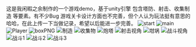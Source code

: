 这是我闲暇之余制作的一个游戏demo，基于unity引擎  包含塔防、射击、收集制造
等要素。有不少Bug 游戏关卡设计方面也不完善，但个人认为玩法挺有意思的哈哈，在此上传一下当做记录，希望以后能进一步完善。
![start](https://user-images.githubusercontent.com/60095889/116838237-4145c100-ac00-11eb-9fc9-da2339f44308.PNG)
![main](https://user-images.githubusercontent.com/60095889/116838258-4d318300-ac00-11eb-8f6e-48d04a14f0e1.PNG)
![Player](https://user-images.githubusercontent.com/60095889/116838262-53276400-ac00-11eb-8a4e-60f016f5815f.PNG)
![boxPNG](https://user-images.githubusercontent.com/60095889/116838273-5ae70880-ac00-11eb-90fd-34c1951739e6.PNG)
![制造](https://user-images.githubusercontent.com/60095889/116838276-5d496280-ac00-11eb-85fe-41dfcc66712e.PNG)
![收集物](https://user-images.githubusercontent.com/60095889/116838282-61758000-ac00-11eb-983a-c7d0d2637b78.PNG)
![炮塔](https://user-images.githubusercontent.com/60095889/116838299-6e926f00-ac00-11eb-959d-5349884bfcc2.PNG)
![射击视角](https://user-images.githubusercontent.com/60095889/116838302-70f4c900-ac00-11eb-979b-177720e93076.PNG)
![坩埚](https://user-images.githubusercontent.com/60095889/116838304-75b97d00-ac00-11eb-8823-a2c610072966.PNG)
![战斗视角](https://user-images.githubusercontent.com/60095889/116838354-ab5e6600-ac00-11eb-8aff-37cc197b46ec.PNG)
![战斗1](https://user-images.githubusercontent.com/60095889/116838365-b0231a00-ac00-11eb-949d-7d57e0ed4acd.PNG)
![战斗2](https://user-images.githubusercontent.com/60095889/116838368-b2857400-ac00-11eb-9aea-3e513730ebdd.PNG)
![战斗3](https://user-images.githubusercontent.com/60095889/116838370-b44f3780-ac00-11eb-9f42-bbdafb00e95b.PNG)
